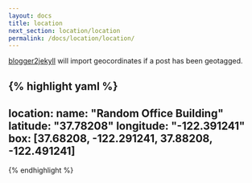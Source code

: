 ```yaml
---
layout: docs
title: location
next_section: location/location
permalink: /docs/location/location/
---
```


[blogger2jekyll](https://github.com/coolaj86/blogger2jekyll/blob/344f8ef4cdfab56fad5b02b9d0f3020f839938ef/lib/index.js#L117) will import geocordinates if a post has been geotagged.

{% highlight yaml %}
---
location:
    name: "Random Office Building"
    latitude: "37.78208"
    longitude: "-122.391241"
    box: [37.68208, -122.291241, 37.88208, -122.491241]
---
{% endhighlight %}